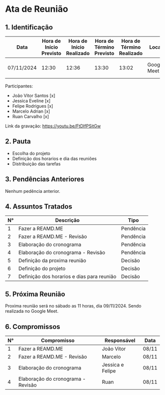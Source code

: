 # Ata de Reunião

## 1. Identificação

| Data       | Hora de Início Previsto | Hora de Início Realizado | Hora de Término Previsto | Hora de Término Realizado | Local       | Redator     | Projeto      | Revisor |
|------------|--------------------------|--------------------------|--------------------------|---------------------------|-------------|-------------|--------------|--------|
| 07/11/2024 | 12:30                    | 12:36                    | 13:30                    | 13:02                     | Google Meet | João Vitor Santos | MOJ | Marcelo |

Participantes: 

* João Vitor Santos [x]
* Jessica Eveline [x]
* Felipe Rodrigues [x]
* Marcelo Adrian [x]
* Ruan Carvalho [x]

Link da gravação: https://youtu.be/FtDIfPSitGw

## 2. Pauta

* Escolha do projeto
* Definição dos horarios e dia das reuniões
* Distribuição das tarefas

## 3. Pendências Anteriores

Nenhum pedência anterior.

## 4. Assuntos Tratados

| N° | Descrição | Tipo   |
|----|-----------|--------|
| 1  | Fazer a REAMD.ME | Pendência |
| 2  | Fazer a REAMD.ME - Revisão | Pendência |
| 3  | Elaboração do cronograma | Pendência |
| 4  | Elaboração do cronograma - Revisão | Pendência |
| 5  | Definição da proxima reunião | Decisão |
| 6  | Definição do projeto | Decisão |
| 7  | Definição dos horarios e dias para reunião | Decisão |


## 5. Próxima Reunião

Proxima reunião será no sábado as 11 horas, dia 09/11/2024. Sendo realizada no Google Meet. 

## 6. Compromissos

| N° | Compromisso | Responsável | Data |
|----|-------------|-------------|------|
| 1  | Fazer a REAMD.ME | João Vitor | 08/11 |
| 2  | Fazer a REAMD.ME - Revisão | Marcelo | 08/11 |
| 3  | Elaboração do cronograma | Jessica e Felipe | 08/11 |
| 4  | Elaboração do cronograma - Revisão | Ruan | 08/11 |